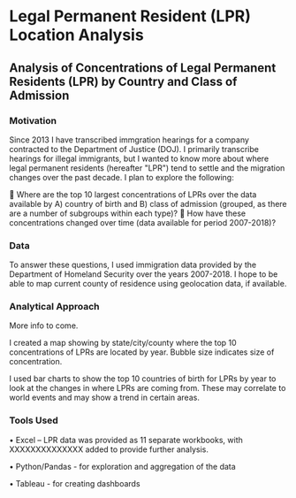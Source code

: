 # Legal Permanent Resident (LPR) Location Analysis

## Analysis of Concentrations of Legal Permanent Residents (LPR) by Country and Class of Admission
### Motivation
Since 2013 I have transcribed immgration hearings for a company contracted to the Department of Justice (DOJ).  I primarily transcribe hearings for illegal immigrants, but I wanted to know more about where legal permanent residents (hereafter "LPR") tend to settle and the migration changes over the past decade.  I plan to explore the following:

 Where are the top 10 largest concentrations of LPRs over the data available by A) country of birth and B) class of admission (grouped, as there are a number of subgroups within each type)?
 How have these concentrations changed over time (data available for period 2007-2018)?

### Data
To answer these questions, I used immigration data provided by the Department of Homeland Security over the years 2007-2018.  I hope to be able to map current county of residence using geolocation data, if available.

### Analytical Approach
More info to come.

I created a map showing by state/city/county where the top 10 concentrations of LPRs are located by year.  Bubble size indicates size of concentration.

I used bar charts to show the top 10 countries of birth for LPRs by year to look at the changes in where LPRs are coming from.  These may correlate to world events and may show a trend in certain areas.

### Tools Used
• Excel – LPR data was provided as 11 separate workbooks, with XXXXXXXXXXXXXX added to provide further analysis.

• Python/Pandas - for exploration and aggregation of the data

• Tableau - for creating dashboards
